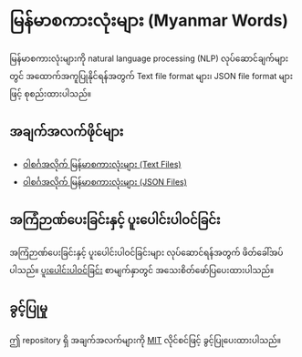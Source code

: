 # မြန်မာစကားလုံးများ (Myanmar Words)

မြန်မာစကားလုံးများကို natural language processing (NLP)  လုပ်ဆောင်ချက်များတွင် အထောက်အကူပြုနိုင်ရန်အတွက် Text file format များ၊ JSON file format များဖြင့် စုစည်းထားပါသည်။

## အချက်အလက်ဖိုင်များ

* [ဝါစင်္ဂအလိုက် မြန်မာစကားလုံးများ (Text Files)](text-files)
* [ဝါစင်္ဂအလိုက် မြန်မာစကားလုံးများ (JSON Files)](json-files)

## အကြံဉာဏ်ပေးခြင်းနှင့် ပူးပေါင်းပါဝင်ခြင်း

အကြံဉာဏ်ပေးခြင်းနှင့် ပူးပေါင်းပါဝင်ခြင်းများ လုပ်ဆောင်ရန်အတွက် ဖိတ်ခေါ်အပ်ပါသည်။
[ပူးပေါင်းပါဝင်ခြင်း](https://github.com/myanmarlinguistics/myanmar-words/blob/master/CONTRIBUTING.md) စာမျက်နှာတွင် အသေးစိတ်ဖော်ပြပေးထားပါသည်။

## ခွင့်ပြုမှု

ဤ repository ရှိ အချက်အလက်များကို [MIT](https://github.com/myanmarlinguistics/myanmar-words/blob/master/LICENSE) လိုင်စင်ဖြင့် ခွင့်ပြုပေးထားပါသည်။
